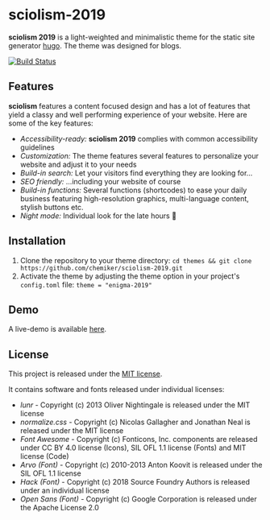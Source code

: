 # sciolism-2019
**sciolism 2019** is a light-weighted and minimalistic theme for the static site generator [hugo](http://gohugo.io). The theme was designed for blogs.

[![Build Status](https://travis-ci.com/chemiker/sciolism-2019.svg?token=x4izkYqUsdzKvGgzFj4T&branch=master)](https://travis-ci.com/chemiker/sciolism-2019)

## Features
**sciolism** features a content focused design and has a lot of features that yield a classy and well performing experience of your website. Here are some of the key features:

* *Accessibility-ready:* **sciolism 2019** complies with common accessibility guidelines
* *Customization:* The theme features several features to personalize your website and adjust it to your needs
* *Build-in search:* Let your visitors find everything they are looking for…
* *SEO friendly:* …including your website of course
* *Build-in functions:* Several functions (shortcodes) to ease your daily business featuring high-resolution graphics, multi-language content, stylish buttons etc. 
* *Night mode:* Individual look for the late hours 🦇

## Installation
1. Clone the repository to your theme directory: 
```cd themes && git clone https://github.com/chemiker/sciolism-2019.git```
2. Activate the theme by adjusting the theme option in your project's `config.toml` file: 
```theme = "enigma-2019"```

## Demo
A live-demo is available [here](https://sciolism.de).

## License
This project is released under the [MIT license](LICENSE).

It contains software and fonts released under individual licenses:

* *lunr* - Copyright (c) 2013 Oliver Nightingale is released under the MIT license 
* *normalize.css* - Copyright (c) Nicolas Gallagher and Jonathan Neal is released under the MIT license
* *Font Awesome* - Copyright (c) Fonticons, Inc. components are released under CC BY 4.0 license (Icons), SIL OFL 1.1 license (Fonts) and MIT license (Code)
* *Arvo (Font)* - Copyright (c) 2010-2013 Anton Koovit is released under the SIL OFL 1.1 license
* *Hack (Font)* - Copyright (c) 2018 Source Foundry Authors is released under an individual license
* *Open Sans (Font)* - Copyright (c) Google Corporation is released under the Apache License 2.0 